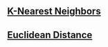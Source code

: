 ## [K-Nearest Neighbors](./TUTORIALS/SECTIONS/knn/knn.html)

## [Euclidean Distance](./TUTORIALS/SECTIONS/euclidean_distance/euclidean_distance.html)